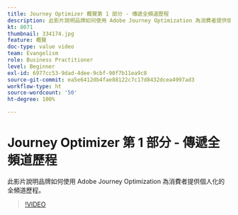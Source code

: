 ```yaml
---
title: Journey Optimizer 概覽第 1 部分 - 傳遞全頻道歷程
description: 此影片說明品牌如何使用 Adobe Journey Optimization 為消費者提供個人化的全頻道歷程。
kt: 8071
thumbnail: 334174.jpg
feature: 概覽
doc-type: value video
team: Evangelism
role: Business Practitioner
level: Beginner
exl-id: 6977cc53-9dad-4dee-9cbf-90f7b11ea9c8
source-git-commit: ea5e6412db4fae88122c7c17d8432dcea4997ad3
workflow-type: ht
source-wordcount: '50'
ht-degree: 100%

---
```


# Journey Optimizer 第 1 部分 - 傳遞全頻道歷程

此影片說明品牌如何使用 Adobe Journey Optimization 為消費者提供個人化的全頻道歷程。

>[!VIDEO](https://video.tv.adobe.com/v/334174?quality=12)
